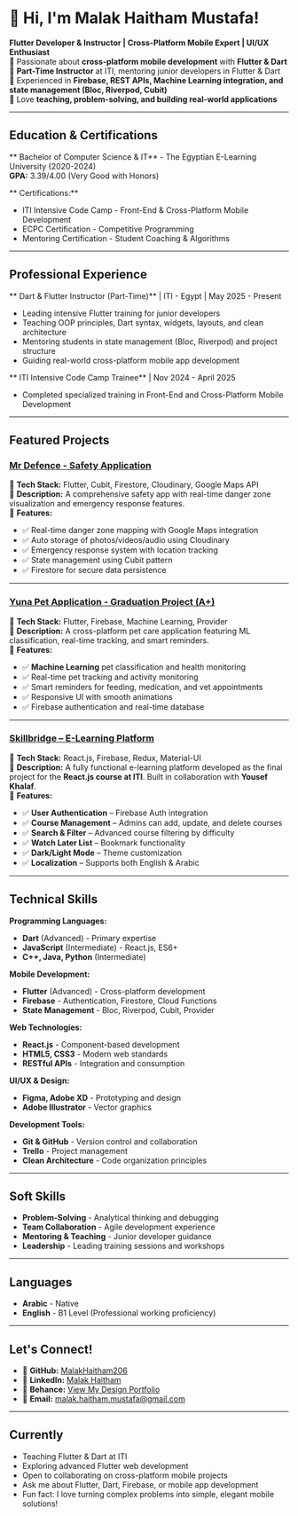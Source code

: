 # 👋 Hi, I'm Malak Haitham Mustafa!  
 **Flutter Developer & Instructor | Cross-Platform Mobile Expert | UI/UX Enthusiast**  
🔹 Passionate about **cross-platform mobile development** with **Flutter & Dart**  
🔹 **Part-Time Instructor** at ITI, mentoring junior developers in Flutter & Dart  
🔹 Experienced in **Firebase, REST APIs, Machine Learning integration, and state management (Bloc, Riverpod, Cubit)**  
🔹 Love **teaching, problem-solving, and building real-world applications**  

---

##  Education & Certifications
** Bachelor of Computer Science & IT** - The Egyptian E-Learning University (2020-2024)  
**GPA:** 3.39/4.00 (Very Good with Honors)  

** Certifications:**  
- ITI Intensive Code Camp - Front-End & Cross-Platform Mobile Development
- ECPC Certification - Competitive Programming
- Mentoring Certification - Student Coaching & Algorithms

---

##  Professional Experience
** Dart & Flutter Instructor (Part-Time)** | ITI - Egypt | May 2025 - Present  
- Leading intensive Flutter training for junior developers
- Teaching OOP principles, Dart syntax, widgets, layouts, and clean architecture
- Mentoring students in state management (Bloc, Riverpod) and project structure
- Guiding real-world cross-platform mobile app development

** ITI Intensive Code Camp Trainee** | Nov 2024 - April 2025  
- Completed specialized training in Front-End and Cross-Platform Mobile Development

---

##  Featured Projects  

###  [Mr Defence - Safety Application](https://www.behance.net/gallery/your-project-link)  
📌 **Tech Stack:** Flutter, Cubit, Firestore, Cloudinary, Google Maps API  
📌 **Description:** A comprehensive safety app with real-time danger zone visualization and emergency response features.  
📌 **Features:**  
- ✅ Real-time danger zone mapping with Google Maps integration  
- ✅ Auto storage of photos/videos/audio using Cloudinary  
- ✅ Emergency response system with location tracking  
- ✅ State management using Cubit pattern  
- ✅ Firestore for secure data persistence  

---

###  [Yuna Pet Application - Graduation Project (A+)](https://github.com/MalakHaitham206/YunaPetApp)  
📌 **Tech Stack:** Flutter, Firebase, Machine Learning, Provider  
📌 **Description:** A cross-platform pet care application featuring ML classification, real-time tracking, and smart reminders.  
📌 **Features:**  
- ✅ **Machine Learning** pet classification and health monitoring  
- ✅ Real-time pet tracking and activity monitoring  
- ✅ Smart reminders for feeding, medication, and vet appointments  
- ✅ Responsive UI with smooth animations  
- ✅ Firebase authentication and real-time database  

---

###  [Skillbridge – E-Learning Platform](https://github.com/your-username/skillbridge)  
📌 **Tech Stack:** React.js, Firebase, Redux, Material-UI  
📌 **Description:** A fully functional e-learning platform developed as the final project for the **React.js course at ITI**. Built in collaboration with **Yousef Khalaf**.  
📌 **Features:**  
- ✅ **User Authentication** – Firebase Auth integration  
- ✅ **Course Management** – Admins can add, update, and delete courses  
- ✅ **Search & Filter** – Advanced course filtering by difficulty  
- ✅ **Watch Later List** – Bookmark functionality  
- ✅ **Dark/Light Mode** – Theme customization  
- ✅ **Localization** – Supports both English & Arabic  

---

##  Technical Skills  

**Programming Languages:**  
- **Dart** (Advanced) - Primary expertise
- **JavaScript** (Intermediate) - React.js, ES6+
- **C++, Java, Python** (Intermediate)

**Mobile Development:**  
- **Flutter** (Advanced) - Cross-platform development
- **Firebase** - Authentication, Firestore, Cloud Functions
- **State Management** - Bloc, Riverpod, Cubit, Provider

**Web Technologies:**  
- **React.js** - Component-based development
- **HTML5, CSS3** - Modern web standards
- **RESTful APIs** - Integration and consumption

**UI/UX & Design:**  
- **Figma, Adobe XD** - Prototyping and design
- **Adobe Illustrator** - Vector graphics

**Development Tools:**  
- **Git & GitHub** - Version control and collaboration
- **Trello** - Project management
- **Clean Architecture** - Code organization principles

---

## Soft Skills
- **Problem-Solving** - Analytical thinking and debugging
- **Team Collaboration** - Agile development experience  
- **Mentoring & Teaching** - Junior developer guidance
- **Leadership** - Leading training sessions and workshops

---

## Languages
- **Arabic** - Native
- **English** - B1 Level (Professional working proficiency)

---


## Let's Connect!  
- 🔗 **GitHub:** [MalakHaitham206](https://github.com/MalakHaitham206)  
- 🔗 **LinkedIn:** [Malak Haitham](https://www.linkedin.com/in/malak-haitham-7a005b239)  
- 🎨 **Behance:** [View My Design Portfolio](https://www.behance.net/your-profile)
- 📧 **Email:** malak.haitham.mustafa@gmail.com  

---

## Currently
- Teaching Flutter & Dart at ITI
- Exploring advanced Flutter web development
- Open to collaborating on cross-platform mobile projects
- Ask me about Flutter, Dart, Firebase, or mobile app development
- Fun fact: I love turning complex problems into simple, elegant mobile solutions!

